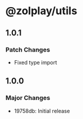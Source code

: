 # @zolplay/utils

## 1.0.1

### Patch Changes

- Fixed type import

## 1.0.0

### Major Changes

- 19758db: Initial release
